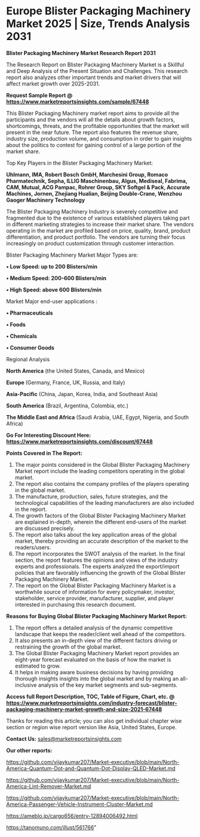# Europe Blister Packaging Machinery Market 2025 | Size, Trends Analysis 2031

<strong>Blister Packaging Machinery Market Research Report 2031</strong>

The Research Report on Blister Packaging Machinery Market is a Skillful and Deep Analysis of the Present Situation and Challenges. This research report also analyzes other important trends and market drivers that will affect market growth over 2025-2031.

<strong>Request Sample Report @ <a href=https://www.marketreportsinsights.com/sample/67448>https://www.marketreportsinsights.com/sample/67448</a></strong>

This Blister Packaging Machinery market report aims to provide all the participants and the vendors will all the details about growth factors, shortcomings, threats, and the profitable opportunities that the market will present in the near future. The report also features the revenue share, industry size, production volume, and consumption in order to gain insights about the politics to contest for gaining control of a large portion of the market share.

Top Key Players in the Blister Packaging Machinery Market:

<strong>Uhlmann, IMA, Robert Bosch GmbH, Marchesini Group, Romaco Pharmatechnik, Sepha, ILLIG Maschinenbau, Algus, Mediseal, Fabrima, CAM, Mutual, ACG Pampac, Rohrer Group, SKY Softgel & Pack, Accurate Machines, Jornen, Zhejiang Hualian, Beijing Double-Crane, Wenzhou Gaoger Machinery Technology</strong>

The Blister Packaging Machinery Industry is severely competitive and fragmented due to the existence of various established players taking part in different marketing strategies to increase their market share. The vendors operating in the market are profiled based on price, quality, brand, product differentiation, and product portfolio. The vendors are turning their focus increasingly on product customization through customer interaction.

Blister Packaging Machinery Market Major Types are:

<strong>• Low Speed: up to 200 Blisters/min

• Medium Speed: 200-600 Blisters/min

• High Speed: above 600 Blisters/min</strong>

Market Major end-user applications :

<strong>• Pharmaceuticals

• Foods

• Chemicals

• Consumer Goods</strong>

Regional Analysis

</u><strong><b>North America</b></strong> (the United States, Canada, and Mexico)

<strong><b>Europe </b></strong>(Germany, France, UK, Russia, and Italy)

<strong><b>Asia-Pacific</b></strong> (China, Japan, Korea, India, and Southeast Asia)

<strong><b>South America</b></strong> (Brazil, Argentina, Colombia, etc.)

<strong><b>The Middle East and Africa</b></strong> (Saudi Arabia, UAE, Egypt, Nigeria, and South Africa)

<strong>Go For Interesting Discount Here: <a href=https://www.marketreportsinsights.com/discount/67448>https://www.marketreportsinsights.com/discount/67448</a></strong>

<strong>Points Covered in The Report:</strong>
<ol>
  <li>The major points considered in the Global Blister Packaging Machinery Market report include the leading competitors operating in the global market.</li>
  <li>The report also contains the company profiles of the players operating in the global market.</li>
  <li>The manufacture, production, sales, future strategies, and the technological capabilities of the leading manufacturers are also included in the report.</li>
  <li>The growth factors of the Global Blister Packaging Machinery Market are explained in-depth, wherein the different end-users of the market are discussed precisely.</li>
  <li>The report also talks about the key application areas of the global market, thereby providing an accurate description of the market to the readers/users.</li>
  <li>The report incorporates the SWOT analysis of the market. In the final section, the report features the opinions and views of the industry experts and professionals. The experts analyzed the export/import policies that are favorably influencing the growth of the Global Blister Packaging Machinery Market.</li>
  <li>The report on the Global Blister Packaging Machinery Market is a worthwhile source of information for every policymaker, investor, stakeholder, service provider, manufacturer, supplier, and player interested in purchasing this research document.</li>
</ol>
<strong>Reasons for Buying Global Blister Packaging Machinery Market Report:</strong>

<ol>
  <li>The report offers a detailed analysis of the dynamic competitive landscape that keeps the reader/client well ahead of the competitors.</li>
  <li>It also presents an in-depth view of the different factors driving or restraining the growth of the global market.</li>
  <li>The Global Blister Packaging Machinery Market report provides an eight-year forecast evaluated on the basis of how the market is estimated to grow.</li>
  <li>It helps in making aware business decisions by having providing thorough insights insights into the global market and by making an all-inclusive analysis of the key market segments and sub-segments.</li>
</ol>
<strong>Access full Report Description, TOC, Table of Figure, Chart, etc. @ <a href=https://www.marketreportsinsights.com/industry-forecast/blister-packaging-machinery-market-growth-and-size-2021-67448>https://www.marketreportsinsights.com/industry-forecast/blister-packaging-machinery-market-growth-and-size-2021-67448</a></strong>


Thanks for reading this article; you can also get individual chapter wise section or region wise report version like Asia, United States, Europe.

<strong>Contact Us:</strong>
sales@marketreportsinsights.com

<strong>Our other reports:</strong>

<a href=https://github.com/vijaykumar207/Market-executive/blob/main/North-America-Quantum-Dot-and-Quantum-Dot-Display-QLED-Market.md>https://github.com/vijaykumar207/Market-executive/blob/main/North-America-Quantum-Dot-and-Quantum-Dot-Display-QLED-Market.md</a>

<a href=https://github.com/vijaykumar207/Market-executive/blob/main/North-America-Lint-Remover-Market.md>https://github.com/vijaykumar207/Market-executive/blob/main/North-America-Lint-Remover-Market.md</a>

<a href=https://github.com/vijaykumar207/Market-executive/blob/main/North-America-Passenger-Vehicle-Instrument-Cluster-Market.md>https://github.com/vijaykumar207/Market-executive/blob/main/North-America-Passenger-Vehicle-Instrument-Cluster-Market.md</a>

<a href=https://ameblo.jp/cargo656/entry-12894006492.html>https://ameblo.jp/cargo656/entry-12894006492.html</a>

<a href=https://tanomuno.com/illust/561766>https://tanomuno.com/illust/561766</a>"
